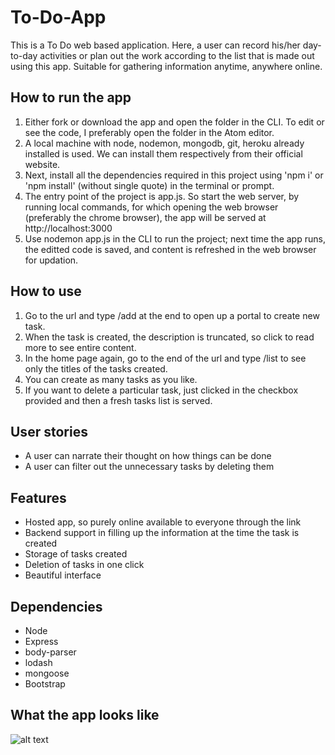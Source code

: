 # To-Do-App

This is a To Do web based application. Here, a user can record his/her day-to-day activities or plan out the work according to the list that is made out using this app. Suitable for gathering information anytime, anywhere online.

## How to run the app

1. Either fork or download the app and open the folder in the CLI. To edit or see the code, I preferably open the folder in the Atom editor.
2. A local machine with node, nodemon, mongodb, git, heroku already installed is used. We can install them respectively from their official website.
3. Next, install all the dependencies required in this project using 'npm i' or 'npm install' (without single quote) in the terminal or prompt.
4. The entry point of the project is app.js. So start the web server, by running local commands, for which opening the web browser (preferably the chrome browser), the app will be served at http://localhost:3000
5. Use nodemon app.js in the CLI to run the project; next time the app runs, the editted code is saved, and content is refreshed in the web browser for updation.

## How to use

1. Go to the url and type /add at the end to open up a portal to create new task.
2. When the task is created, the description is truncated, so click to read more to see entire content. 
3. In the home page again, go to the end of the url and type /list to see only the titles of the tasks created.
4. You can create as many tasks as you like.
5. If you want to delete a particular task, just clicked in the checkbox provided and then a fresh tasks list is served.

## User stories

- A user can narrate their thought on how things can be done
- A user can filter out the unnecessary tasks by deleting them

## Features

- Hosted app, so purely online available to everyone through the link
- Backend support in filling up the information at the time the task is created
- Storage of tasks created
- Deletion of tasks in one click
- Beautiful interface

## Dependencies

- Node
- Express
- body-parser
- lodash
- mongoose
- Bootstrap

## What the app looks like

![alt text](https://github.com/manishbajagai2/To-Do-App/blob/main/interface.png)
